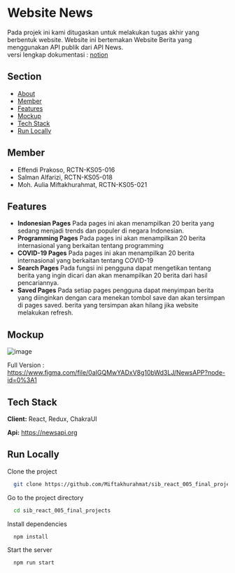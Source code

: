 # Website News

Pada projek ini kami ditugaskan untuk melakukan tugas akhir yang berbentuk website. Website ini bertemakan Website Berita yang menggunakan API publik dari API News.  
versi lengkap dokumentasi : [notion](https://forest-elephant-f34.notion.site/Website-News-8a031f1f74cb432080585ff3931f6d5b)

## Section

-   [About](doc:linking-to-pages#Website-News)
-   [Member](doc:linking-to-pages#Member)
-   [Features](doc:linking-to-pages#Features)
-   [Mockup](doc:linking-to-pages#Mockup)
-   [Tech Stack](doc:linking-to-pages#Tech-Stack)
-   [Run Locally](doc:linking-to-pages#Run-Locally)

## Member

-   Effendi Prakoso, RCTN-KS05-016
-   Salman Alfarizi, RCTN-KS05-018
-   Moh. Aulia Miftakhurahmat, RCTN-KS05-021

## Features

-   **Indonesian Pages**
    Pada pages ini akan menampilkan 20 berita yang sedang menjadi trends dan populer di negara Indonesian.
-   **Programming Pages**
    Pada pages ini akan menampilkan 20 berita internasional yang berkaitan tentang programming
-   **COVID-19 Pages**
    Pada pages ini akan menampilkan 20 berita internasional yang berkaitan tentang COVID-19
-   **Search Pages**
    Pada fungsi ini pengguna dapat mengetikan tentang berita yang ingin dicari dan akan menampilkan 20 berita dari hasil pencariannya.
-   **Saved Pages**
    Pada setiap pages pengguna dapat menyimpan berita yang diinginkan dengan cara menekan tombol save dan akan tersimpan di pages saved. berita yang tersimpan akan hilang jika website melakukan refresh.

## Mockup

![image](https://user-images.githubusercontent.com/90124411/197785268-b7452a0e-ae89-45fe-aeae-488ff10834eb.png)

Full Version : https://www.figma.com/file/0aIGQMwYADxV8g10bWd3LJ/NewsAPP?node-id=0%3A1

## Tech Stack

**Client:** React, Redux, ChakraUI

**Api:** https://newsapi.org

## Run Locally

Clone the project

```bash
  git clone https://github.com/Miftakhurahmat/sib_react_005_final_projects.git
```

Go to the project directory

```bash
  cd sib_react_005_final_projects
```

Install dependencies

```bash
  npm install
```

Start the server

```bash
  npm run start
```
